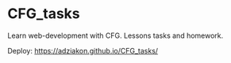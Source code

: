 # CFG_tasks
Learn web-development with CFG. Lessons tasks and homework. 

Deploy: https://adziakon.github.io/CFG_tasks/